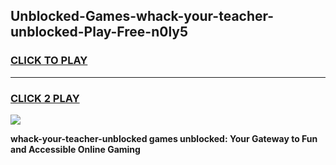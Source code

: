 
## Unblocked-Games-whack-your-teacher-unblocked-Play-Free-n0ly5
<h3>
<a href="https://premium76.site?title=whack-your-teacher-unblocked&ref=20M">CLICK TO PLAY</a></h3>
<hr>

<h3>
<a href="https://premium76.site?title=whack-your-teacher-unblocked&ref=20M">CLICK 2 PLAY</a>
  
</h3>

<a href="https://premium76.site?title=whack-your-teacher-unblocked&ref=19M"><img src="https://clearcache.store/games.png"></a>


**whack-your-teacher-unblocked games unblocked: Your Gateway to Fun and Accessible Online Gaming**
